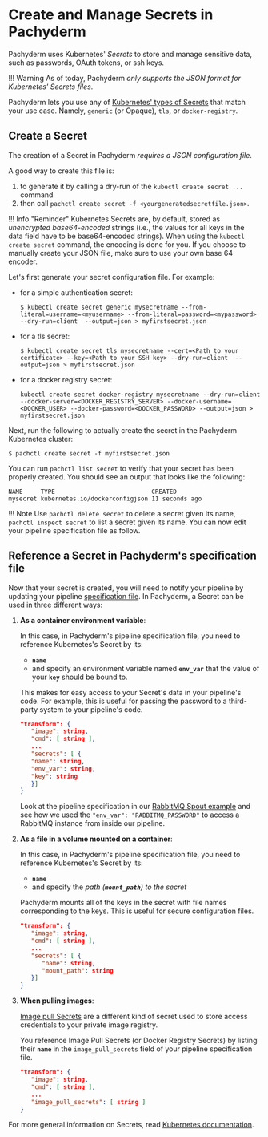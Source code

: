 # Create and Manage Secrets in Pachyderm

Pachyderm uses Kubernetes' *Secrets* to store and manage sensitive data, such as passwords, OAuth tokens, or ssh keys. 

!!! Warning
      As of today, Pachyderm *only supports the JSON format for Kubernetes' Secrets files*.

Pachyderm lets you use any of [Kubernetes' types of Secrets](https://kubernetes.io/docs/concepts/configuration/secret/#secret-types) that match your use case. 
Namely, `generic` (or Opaque), `tls`, or `docker-registry`.


## Create a Secret
The creation of a Secret in Pachyderm *requires a JSON configuration file*.

A good way to create this file is:

1. to generate it by calling a dry-run of the `kubectl create secret ...` command 
1. then call `pachctl create secret -f <yourgeneratedsecretfile.json>`.

!!! Info "Reminder"
      Kubernetes Secrets are, by default, stored as *unencrypted base64-encoded* strings (i.e., the values for all keys in the data field have to be base64-encoded strings). When using the `kubectl create secret` command, the encoding is done for you. If you choose to manually create your JSON file, make sure to use your own base 64 encoder.

Let's first generate your secret configuration file. For example:

- for a simple authentication secret:
   ```shell
   $ kubectl create secret generic mysecretname --from-literal=username=<myusername> --from-literal=password=<mypassword> --dry-run=client  --output=json > myfirstsecret.json
   ```
- for a tls secret:
   ```shell
   $ kubectl create secret tls mysecretname --cert=<Path to your certificate> --key=<Path to your SSH key> --dry-run=client  --output=json > myfirstsecret.json 
   ```
- for a docker registry secret:
   ```shell
   kubectl create secret docker-registry mysecretname --dry-run=client --docker-server=<DOCKER_REGISTRY_SERVER> --docker-username=<DOCKER_USER> --docker-password=<DOCKER_PASSWORD> --output=json > myfirstsecret.json
   ```

Next, run the following to actually create the secret in the Pachyderm Kubernetes cluster:
```shell
$ pachctl create secret -f myfirstsecret.json 
```

You can run `pachctl list secret` to verify that your secret has been properly created.
You should see an output that looks like the following:

```
NAME     TYPE                           CREATED        
mysecret kubernetes.io/dockerconfigjson 11 seconds ago 
```
!!! Note
    Use `pachctl delete secret` to delete a secret given its name,  `pachctl inspect secret` to list a secret given its name.
You can now edit your pipeline specification file as follow.

## Reference a Secret in Pachyderm's specification file
Now that your secret is created, you will need to notify your pipeline by updating your pipeline [specification file](https://docs.pachyderm.com/latest/reference/pipeline_spec/#json-manifest-format).
In Pachyderm, a Secret can be used in three different ways:

1. **As a container environment variable**:

      In this case, in Pachyderm's pipeline specification file, you need to reference Kubernetes's Secret by its:

      - **`name`**
      - and specify an environment variable named **`env_var`** that the value of your  **`key`** should be bound to. 

      This makes for easy access to your Secret's data in your pipeline's code. 
      For example, this is useful for passing the password to a third-party system to your pipeline's code.

      ```json
      "transform": {
         "image": string,
         "cmd": [ string ],
         ...
         "secrets": [ {
         "name": string,
         "env_var": string,
         "key": string
         }]
      }
      ```
      
      Look at the pipeline specification in our [RabbitMQ Spout example](https://github.com/pachyderm/pachyderm/blob/master/examples/spouts/go-rabbitmq-spout/pipelines/spout.pipeline.json) and see how we used the  `"env_var": "RABBITMQ_PASSWORD"` to access a RabbitMQ instance from inside our pipeline.


1. **As a file in a volume mounted on a container**:

      In this case, in Pachyderm's pipeline specification file, you need to reference Kubernetes's Secret by its:
      -  **`name`**
      - and specify the *path (**`mount_path`**) to the secret* 

      Pachyderm mounts all of the keys in the secret with file names corresponding to the keys.
      This is useful for secure configuration files.

      ```json
      "transform": {
         "image": string,
         "cmd": [ string ],
         ...
         "secrets": [ {
            "name": string,
            "mount_path": string
         }]
      }
      ```

1. **When pulling images**:

      [Image pull Secrets](https://kubernetes.io/docs/concepts/containers/images/#specifying-imagepullsecrets-on-a-pod) are a different kind of secret used to store access credentials to your private image registry. 
      
      You reference Image Pull Secrets (or Docker Registry Secrets) by listing their **`name`** in the `image_pull_secrets` field of your pipeline specification file.

      ```JSON
      "transform": {
         "image": string,
         "cmd": [ string ],
         ...
         "image_pull_secrets": [ string ]
      }
      ```
For more general information on Secrets, read [Kubernetes documentation](https://kubernetes.io/docs/concepts/configuration/secret/).
